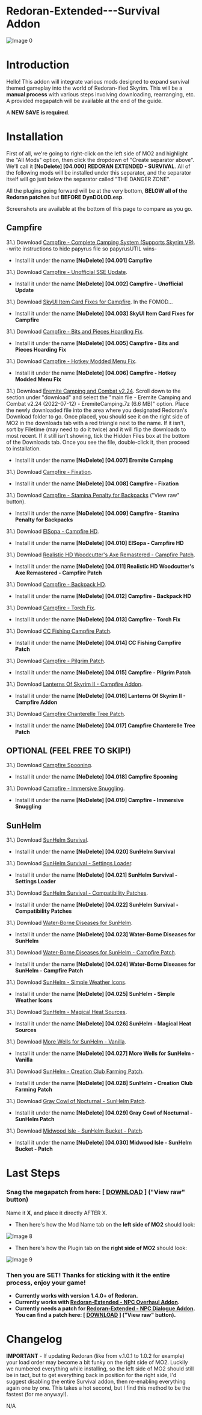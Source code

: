 # Redoran-Extended---Survival Addon

![Image 0](X)

# Introduction

Hello! This addon will integrate various mods designed to expand survival themed gameplay into the world of Redoran-ified Skyrim. This will be a **manual process** with various steps involving downloading, rearranging, etc. A provided megapatch will be available at the end of the guide.

A **NEW SAVE is required**.

# Installation

First of all, we're going to right-click on the left side of MO2 and highlight the "All Mods" option, then click the dropdown of "Create separator above". We'll call it **[NoDelete] [04.000] REDORAN EXTENDED - SURVIVAL**. All of the following mods will be installed under this separator, and the separator itself will go just below the separator called "THE DANGER ZONE". 

All the plugins going forward will be at the very bottom, **BELOW all of the Redoran patches** but **BEFORE DynDOLOD.esp**.

Screenshots are available at the bottom of this page to compare as you go.

## Campfire

31.) Download [Campfire - Complete Camping System (Supports Skyrim VR)](https://www.nexusmods.com/skyrimspecialedition/mods/667?tab=files&file_id=65049&nmm=1). -write instructions to hide papyrus file so papyrusUTIL wins-

   - Install it under the name **[NoDelete] [04.001] Campfire**
   
31.) Download [Campfire - Unofficial SSE Update](https://www.nexusmods.com/skyrimspecialedition/mods/17925?tab=files&file_id=62581&nmm=1).

   - Install it under the name **[NoDelete] [04.002] Campfire - Unofficial Update**

31.) Download [SkyUI Item Card Fixes for Campfire](https://www.nexusmods.com/skyrimspecialedition/mods/29116?tab=files&file_id=108005&nmm=1). In the FOMOD...

   - Install it under the name **[NoDelete] [04.003] SkyUI Item Card Fixes for Campfire**
   
31.) Download [Campfire - Bits and Pieces Hoarding Fix](https://www.nexusmods.com/skyrimspecialedition/mods/69705?tab=files&file_id=292810&nmm=1).

   - Install it under the name **[NoDelete] [04.005] Campfire - Bits and Pieces Hoarding Fix**

31.) Download [Campfire - Hotkey Modded Menu Fix](https://www.nexusmods.com/skyrimspecialedition/mods/73343?tab=files&file_id=307622&nmm=1).

   - Install it under the name **[NoDelete] [04.006] Campfire - Hotkey Modded Menu Fix**
   
31.) Download [Eremite Camping and Combat v2.24](https://www.dracotorre.com/mods/eremitecamping/). Scroll down to the section under "download" and select the "main file - Eremite Camping and Combat v2.24 (2022-07-12) - EremiteCamping.7z (6.6 MB)" option. Place the newly downloaded file into the area where you designated Redoran's Download folder to go. Once placed, you should see it on the right side of MO2 in the downloads tab with a red triangle next to the name. If it isn't, sort by Filetime (may need to do it twice) and it will flip the downloads to most recent. If it still isn't showing, tick the Hidden Files box at the bottom of the Downloads tab. Once you see the file, double-click it, then proceed to installation.

   - Install it under the name **[NoDelete] [04.007] Eremite Camping**

31.) Download [Campfire - Fixation](https://www.nexusmods.com/skyrimspecialedition/mods/56595?tab=files&file_id=248879&nmm=1).

   - Install it under the name **[NoDelete] [04.008] Campfire - Fixation**
   
31.) Download [Campfire - Stamina Penalty for Backpacks](https://github.com/Foamimi/Redoran-Extended---Survival/blob/main/Campfire%20-%20Stamina%20Penalty%20for%20Backpacks.7z) ("View raw" button).

   - Install it under the name **[NoDelete] [04.009] Campfire - Stamina Penalty for Backpacks**

31.) Download [ElSopa - Campfire HD](X).

   - Install it under the name **[NoDelete] [04.010] ElSopa - Campfire HD**
   
31.) Download [Realistic HD Woodcutter's Axe Remastered - Campfire Patch](X).

   - Install it under the name **[NoDelete] [04.011] Realistic HD Woodcutter's Axe Remastered - Campfire Patch**

31.) Download [Campfire - Backpack HD](X).

   - Install it under the name **[NoDelete] [04.012] Campfire - Backpack HD**
   
31.) Download [Campfire - Torch Fix](X).

   - Install it under the name **[NoDelete] [04.013] Campfire - Torch Fix**

31.) Download [CC Fishing Campfire Patch](X).

   - Install it under the name **[NoDelete] [04.014] CC Fishing Campfire Patch**
   
31.) Download [Campfire - Pilgrim Patch](X).

   - Install it under the name **[NoDelete] [04.015] Campfire - Pilgrim Patch**

31.) Download [Lanterns Of Skyrim II - Campfire Addon](X).

   - Install it under the name **[NoDelete] [04.016] Lanterns Of Skyrim II - Campfire Addon**
   
31.) Download [Campfire Chanterelle Tree Patch](X).

   - Install it under the name **[NoDelete] [04.017] Campfire Chanterelle Tree Patch**

## OPTIONAL (FEEL FREE TO SKIP!)

31.) Download [Campfire Spooning](X).

   - Install it under the name **[NoDelete] [04.018] Campfire Spooning**

31.) Download [Campfire - Immersive Snuggling](X).

   - Install it under the name **[NoDelete] [04.019] Campfire - Immersive Snuggling**

## SunHelm

31.) Download [SunHelm Survival](X).

   - Install it under the name **[NoDelete] [04.020] SunHelm Survival**
   
31.) Download [SunHelm Survival - Settings Loader](X).

   - Install it under the name **[NoDelete] [04.021] SunHelm Survival - Settings Loader**

31.) Download [SunHelm Survival - Compatibility Patches](X).

   - Install it under the name **[NoDelete] [04.022] SunHelm Survival - Compatibility Patches**
   
31.) Download [Water-Borne Diseases for SunHelm](X).

   - Install it under the name **[NoDelete] [04.023] Water-Borne Diseases for SunHelm**

31.) Download [Water-Borne Diseases for SunHelm - Campfire Patch](X).

   - Install it under the name **[NoDelete] [04.024] Water-Borne Diseases for SunHelm - Campfire Patch**
   
31.) Download [SunHelm - Simple Weather Icons](X).

   - Install it under the name **[NoDelete] [04.025] SunHelm - Simple Weather Icons**

31.) Download [SunHelm - Magical Heat Sources](X).

   - Install it under the name **[NoDelete] [04.026] SunHelm - Magical Heat Sources**
   
31.) Download [More Wells for SunHelm - Vanilla](X).

   - Install it under the name **[NoDelete] [04.027] More Wells for SunHelm - Vanilla**

31.) Download [SunHelm - Creation Club Farming Patch](X).

   - Install it under the name **[NoDelete] [04.028] SunHelm - Creation Club Farming Patch**
   
31.) Download [Gray Cowl of Nocturnal - SunHelm Patch](X).

   - Install it under the name **[NoDelete] [04.029] Gray Cowl of Nocturnal - SunHelm Patch**

31.) Download [Midwood Isle - SunHelm Bucket - Patch](X).

   - Install it under the name **[NoDelete] [04.030] Midwood Isle - SunHelm Bucket - Patch**

# Last Steps

### Snag the megapatch from here: [ [DOWNLOAD](X) ] ("View raw" button)

Name it **X**, and place it directly AFTER X.

   -  Then here's how the Mod Name tab on the **left side of MO2** should look:

![Image 8](X)

   - Then here's how the Plugin tab on the **right side of MO2** should look:

![Image 9](X)

### Then you are SET! Thanks for sticking with it the entire process, enjoy your game!

   - **Currently works with version 1.4.0+ of Redoran.**
   - **Currently works with [Redoran-Extended - NPC Overhaul Addon](https://github.com/Foamimi/Redoran-Extended---NPC-Overhaul/blob/main/README.md).**
   - **Currently needs a patch for [Redoran-Extended - NPC Dialogue Addon](https://github.com/Foamimi/Redoran-Extended---NPC-Dialogue/blob/main/README.md). You can find a patch here: [ [DOWNLOAD](X) ] ("View raw" button).**

# Changelog 

**IMPORTANT** - If updating Redoran (like from v.1.0.1 to 1.0.2 for example) your load order may become a bit funky on the right side of MO2. Luckily we numbered everything while installing, so the left side of MO2 should still be in tact, but to get everything back in position for the right side, I'd suggest disabling the entire Survival addon, then re-enabling everything again one by one. This takes a hot second, but I find this method to be the fastest (for me anyway!).

N/A
